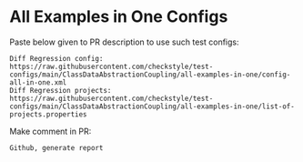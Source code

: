 # All Examples in One Configs
Paste below given to PR description to use such test configs:
```
Diff Regression config: https://raw.githubusercontent.com/checkstyle/test-configs/main/ClassDataAbstractionCoupling/all-examples-in-one/config-all-in-one.xml
Diff Regression projects: https://raw.githubusercontent.com/checkstyle/test-configs/main/ClassDataAbstractionCoupling/all-examples-in-one/list-of-projects.properties
```
Make comment in PR:
```
Github, generate report
```
